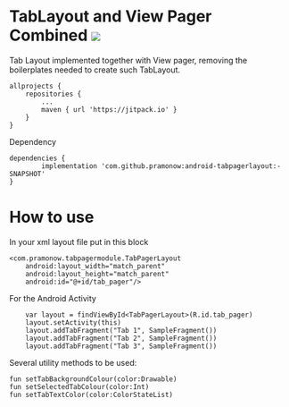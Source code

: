 # TabLayout and View Pager Combined [![](https://jitpack.io/v/pramonow/android-tabpagerlayout.svg)](https://jitpack.io/#pramonow/android-tabpagerlayout)

Tab Layout implemented together with View pager, removing the boilerplates needed to create such TabLayout.


	allprojects {
		repositories {
			...
			maven { url 'https://jitpack.io' }
		}
	}
  
Dependency

	dependencies {
	        implementation 'com.github.pramonow:android-tabpagerlayout:-SNAPSHOT'
	}
  

# How to use

In your xml layout file put in this block

    <com.pramonow.tabpagermodule.TabPagerLayout
        android:layout_width="match_parent"
        android:layout_height="match_parent"
        android:id="@+id/tab_pager"/>

For the Android Activity

        var layout = findViewById<TabPagerLayout>(R.id.tab_pager)
        layout.setActivity(this)
        layout.addTabFragment("Tab 1", SampleFragment())
        layout.addTabFragment("Tab 2", SampleFragment())
        layout.addTabFragment("Tab 3", SampleFragment())

Several utility methods to be used:

    fun setTabBackgroundColour(color:Drawable)
    fun setSelectedTabColour(color:Int)
    fun setTabTextColor(color:ColorStateList)
